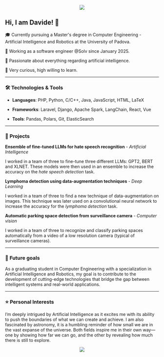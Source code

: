<p align="center"><img src="https://upload.wikimedia.org/wikipedia/commons/thumb/c/ca/New_space_banner.jpg/1024px-New_space_banner.jpg" /></p>

## **Hi, I am Davide!** 👋

🎓 Currently pursuing a Master's degree in Computer Engineering - Artificial Intelligence and Robotics at the University of Padova.

💼 Working as a software engineer @Solv since January 2025.

🤖 Passionate about everything regarding artificial intelligence.

💪 Very curious, high willing to learn.

---

### 🛠️ **Technologies & Tools**

- **Languages**: PHP, Python, C/C++, Java, JavaScript, HTML, LaTeX

- **Frameworks**: Laravel, Django, Apache Spark, LangChain, React, Vue

- **Tools**: Pandas, Polars, Git, ElasticSearch

---

### 🚀 **Projects**

**Ensemble of fine-tuned LLMs for hate speech recognition** - _Artificial Intelligence_

I worked in a team of three to fine-tune three different LLMs: GPT2, BERT and XLNET. These models were then used in an ensemble to increase the accuracy on the _hate speech detection_ task.

**Lymphoma detection using data-augmentation techniques** - _Deep Learning_

I worked in a team of three to find a new technique of data-augmentation on images. This technique was later used on a convolutional neural network to increase the accuracy for the _lymphoma detection_ task.

**Automatic parking space detection from surveillance camera** - _Computer vision_

I worked in a team of three to recognize and classify parking spaces automatically from a video of a low resolution camera (typical of surveillance cameras).

---

### 🎯 **Future goals**

As a graduating student in Computer Engineering with a specialization in Artificial Intelligence and Robotics, my goal is to contribute to the development of cutting-edge technologies that bridge the gap between intelligent systems and real-world applications.

---

### ⭐ **Personal Interests**

I’m deeply intrigued by Artificial Intelligence as it excites me with its ability to push the boundaries of what we can create and achieve. I am also fascinated by astronomy, it is a humbling reminder of how small we are in the vast expanse of the universe. Both fields inspire me in their own way—one by showing how far we can go, and the other by revealing how much there is still to explore.

<p align="center"><img src="https://images.pexels.com/photos/1169754/pexels-photo-1169754.jpeg" /></p>
